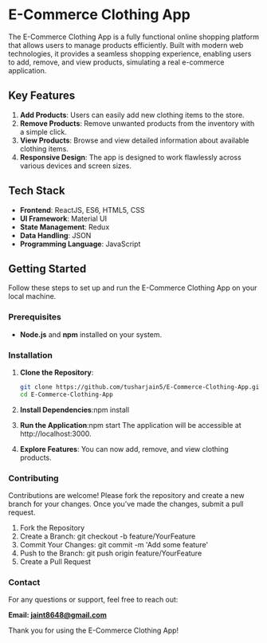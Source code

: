 # E-Commerce Clothing App

The E-Commerce Clothing App is a fully functional online shopping platform that allows users to manage products efficiently. Built with modern web technologies, it provides a seamless shopping experience, enabling users to add, remove, and view products, simulating a real e-commerce application.

## Key Features

1. **Add Products**: Users can easily add new clothing items to the store.
2. **Remove Products**: Remove unwanted products from the inventory with a simple click.
3. **View Products**: Browse and view detailed information about available clothing items.
4. **Responsive Design**: The app is designed to work flawlessly across various devices and screen sizes.

## Tech Stack

- **Frontend**: ReactJS, ES6, HTML5, CSS
- **UI Framework**: Material UI
- **State Management**: Redux
- **Data Handling**: JSON
- **Programming Language**: JavaScript

## Getting Started

Follow these steps to set up and run the E-Commerce Clothing App on your local machine.

### Prerequisites

- **Node.js** and **npm** installed on your system.

### Installation

1. **Clone the Repository**:
   ```bash
   git clone https://github.com/tusharjain5/E-Commerce-Clothing-App.git
   cd E-Commerce-Clothing-App

2. **Install Dependencies**:npm install

3. **Run the Application**:npm start
The application will be accessible at http://localhost:3000.

4. **Explore Features**:
You can now add, remove, and view clothing products.

### Contributing
Contributions are welcome! Please fork the repository and create a new branch for your changes. Once you’ve made the changes, submit a pull request.

1. Fork the Repository
2. Create a Branch: git checkout -b feature/YourFeature
3. Commit Your Changes: git commit -m 'Add some feature'
4. Push to the Branch: git push origin feature/YourFeature
5. Create a Pull Request

### Contact
For any questions or support, feel free to reach out:

**Email: jaint8648@gmail.com**

Thank you for using the E-Commerce Clothing App!

   












